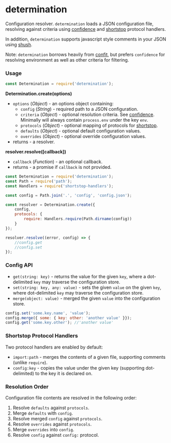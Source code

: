 # determination

Configuration resolver. `determination` loads a JSON configuration file, resolving against criteria using [confidence](https://github.com/hapijs/confidence) and [shortstop](https://github.com/krakenjs/shortstop) protocol handlers.

In addition, `determination` supports javascript style comments in your JSON using [shush](https://github.com/krakenjs/shush).

Note: `determination` borrows heavily from [confit](https://github.com/krakenjs/confit), but prefers `confidence` for resolving environment as well as other criteria for filtering.

### Usage

```javascript
const Determination = require('determination');
```

**Determination.create(options)**

- `options` (_Object_) - an options object containing:
    - `config` (_String_) - required path to a JSON configuration.
    - `criteria` (_Object_) - optional resolution criteria. See [confidence](https://github.com/hapijs/confidence). Minimally will always contain `process.env` under the key `env`.
    - `protocols` (_Object_) - optional mapping of protocols for [shortstop](https://github.com/krakenjs/shortstop).
    - `defaults` (_Object_) - optional default configuration values.
    - `overrides` (_Object_) - optional override configuration values.
- returns - a resolver.

**resolver.resolve([callback])**

- `callback` (_Function_) - an optional callback.
- returns - a promise if `callback` is not provided.

```javascript
const Determination = require('determination');
const Path = require('path');
const Handlers = require('shortstop-handlers');

const config = Path.join('.', 'config', 'config.json');

const resolver = Determination.create({
    config,
    protocols: {
        require: Handlers.require(Path.dirname(config))
    }
});

resolver.resolve((error, config) => {
    //config.get
    //config.set
});
```

### Config API

- `get(string: key)` - returns the value for the given `key`, where a dot-delimited `key` may traverse the configuration store.
- `set(string: key, any: value)` - sets the given `value` on the given `key`, where dot-delimited `key` may traverse the configuration store.
- `merge(object: value)` - merged the given `value` into the configuration store.

```javascript
config.set('some.key.name', 'value');
config.merge({ some: { key: other: 'another value' }});
config.get('some.key.other'); //'another value'
```

### Shortstop Protocol Handlers

Two protocol handlers are enabled by default:

- `import:path` - merges the contents of a given file, supporting comments (unlike `require`).
- `config:key` - copies the value under the given key (supporting dot-delimited) to the key it is declared on.

### Resolution Order

Configuration file contents are resolved in the following order:

1. Resolve `defaults` against `protocols`.
2. Merge `defaults` with `config`.
3. Resolve merged `config` against `protocols`.
4. Resolve `overrides` against `protocols`.
5. Merge `overrides` into `config`.
6. Resolve `config` against `config:` protocol.
